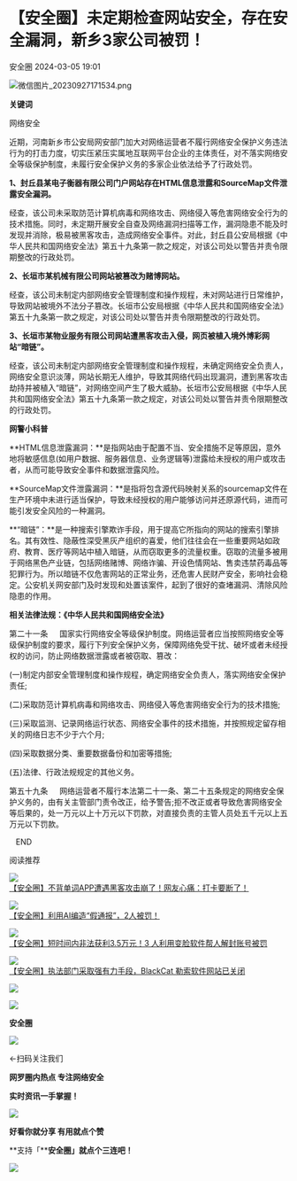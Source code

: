 #  【安全圈】未定期检查网站安全，存在安全漏洞，新乡3家公司被罚！   
 安全圈   2024-03-05 19:01  
  
![](https://mmbiz.qpic.cn/sz_mmbiz_png/aBHpjnrGylgOvEXHviaXu1fO2nLov9bZ055v7s8F6w1DD1I0bx2h3zaOx0Mibd5CngBwwj2nTeEbupw7xpBsx27Q/640?wx_fmt=png&from=appmsg "微信图片_20230927171534.png")  
  
  
**关键词**  
  
  
  
网络安全  
  
  
近期，河南新乡市公安局网安部门加大对网络运营者不履行网络安全保护义务违法行为的打击力度，切实压紧压实属地互联网平台企业的主体责任，对不落实网络安全等级保护制度，未履行安全保护义务的多家企业依法给予了行政处罚。  
  
**1、封丘县某电子衡器有限公司门户网站存在HTML信息泄露和SourceMap文件泄露安全漏洞。**  
  
经查，该公司未采取防范计算机病毒和网络攻击、网络侵入等危害网络安全行为的技术措施。同时，未定期开展安全自查及网络漏洞扫描等工作，漏洞隐患不能及时发现并消除，极易被黑客攻击，造成网络安全事件。对此，封丘县公安局根据《中华人民共和国网络安全法》第五十九条第一款之规定，对该公司处以警告并责令限期整改的行政处罚。  
  
**2、长垣市某机械有限公司网站被篡改为赌博网站。**  
  
经查，该公司未制定内部网络安全管理制度和操作规程，未对网站进行日常维护，导致网站被境外不法分子篡改。长垣市公安局根据《中华人民共和国网络安全法》第五十九条第一款之规定，对该公司处以警告并责令限期整改的行政处罚。  
  
**3、长垣市某物业服务有限公司网站遭黑客攻击入侵，网页被植入境外博彩网站“暗链”。**  
  
经查，该公司未制定内部网络安全管理制度和操作规程，未确定网络安全负责人，网络安全意识淡薄，网站长期无人维护，导致其网络代码出现漏洞，遭到黑客攻击劫持并被植入“暗链”，对网络空间产生了极大威胁。长垣市公安局根据《中华人民共和国网络安全法》第五十九条第一款之规定，对该公司处以警告并责令限期整改的行政处罚。  
  
**网警小科普**  
  
**HTML信息泄露漏洞：**是指网站由于配置不当、安全措施不足等原因，意外地将敏感信息(如用户数据、服务器信息、业务逻辑等)泄露给未授权的用户或攻击者，从而可能导致安全事件和数据泄露风险。  
  
**SourceMap文件泄露漏洞：**是指将包含源代码映射关系的sourcemap文件在生产环境中未进行适当保护，导致未经授权的用户能够访问并还原源代码，进而可能引发安全风险的一种漏洞。  
  
**“暗链”：**是一种搜索引擎欺诈手段，用于提高它所指向的网站的搜索引擎排名。其有效性、隐蔽性深受黑灰产组织的喜爱，他们往往会在一些重要网站如政府、教育、医疗等网站中植入暗链，从而窃取更多的流量权重。窃取的流量多被用于网络黑色产业链，包括网络赌博、网络诈骗、开设色情网站、售卖违禁药毒品等犯罪行为。所以暗链不仅危害网站的正常业务，还危害人民财产安全，影响社会稳定。公安机关网安部门及时发现和处置该案件，起到了很好的查堵漏洞、清除风险隐患的作用。  
  
**相关法律法规：《中华人民共和国网络安全法》**  
  
第二十一条   国家实行网络安全等级保护制度。网络运营者应当按照网络安全等级保护制度的要求，履行下列安全保护义务，保障网络免受干扰、破坏或者未经授权的访问，防止网络数据泄露或者被窃取、篡改：  
  
(一)制定内部安全管理制度和操作规程，确定网络安全负责人，落实网络安全保护责任;  
  
(二)采取防范计算机病毒和网络攻击、网络侵入等危害网络安全行为的技术措施;  
  
(三)采取监测、记录网络运行状态、网络安全事件的技术措施，并按照规定留存相关的网络日志不少于六个月;  
  
(四)采取数据分类、重要数据备份和加密等措施;  
  
(五)法律、行政法规规定的其他义务。  
  
第五十九条   网络运营者不履行本法第二十一条、第二十五条规定的网络安全保护义务的，由有关主管部门责令改正，给予警告;拒不改正或者导致危害网络安全等后果的，处一万元以上十万元以下罚款，对直接负责的主管人员处五千元以上五万元以下罚款。  
  
  
  
  
   END    
  
  
阅读推荐  
  
  
![](https://mmbiz.qpic.cn/sz_mmbiz_jpg/aBHpjnrGylheQ3FZNU8OmcJicDzs4XxOtDfA0VNe1TckXKPPYibXpo0T4AkvUfRHRo7sECgzEDxbEJ16pYJ8TetA/640?wx_fmt=jpeg "")  
[【安全圈】‍不背单词APP遭遇黑客攻击崩了！网友心痛：打卡要断了！](http://mp.weixin.qq.com/s?__biz=MzIzMzE4NDU1OQ==&mid=2652055141&idx=1&sn=832b16415cf3ea694d2cb3f52b403d08&chksm=f36e0a25c419833316db44c7c12743c2e2af42866964b49a40eb9f86d035df2e2af8b869a9c6&scene=21#wechat_redirect)  
  
  
  
![](https://mmbiz.qpic.cn/sz_mmbiz_jpg/aBHpjnrGylheQ3FZNU8OmcJicDzs4XxOt98jvdJgjChbXcfzg8ictDIlqep9fkkVVLQpIYfD4FWA76you5Y8fdJw/640?wx_fmt=jpeg "")  
[【安全圈】利用AI编造“假通报”，2人被罚！](http://mp.weixin.qq.com/s?__biz=MzIzMzE4NDU1OQ==&mid=2652055141&idx=2&sn=a92e447e14c3d2b909f3f4f7b3d87ab2&chksm=f36e0a25c41983334c256b4d7cb68b44e982f3c32384ba190c9157e9bb7630a1f54b9be4977d&scene=21#wechat_redirect)  
  
  
  
![](https://mmbiz.qpic.cn/sz_mmbiz_jpg/aBHpjnrGylheQ3FZNU8OmcJicDzs4XxOtEHZWUicLOMfvWg0NIVWERJSccn47PzYpIWZEtk2viaeJYS0qqCcwEicrg/640?wx_fmt=jpeg "")  
[【安全圈】短时间内非法获利3.5万元！3 人利用变脸软件帮人解封账号被罚](http://mp.weixin.qq.com/s?__biz=MzIzMzE4NDU1OQ==&mid=2652055141&idx=3&sn=1fadb3cd31b0b5a75ec9a06956538100&chksm=f36e0a25c41983337d47e67bc8cb4449e5dc293adb2f1e2771748c9012ba43e6bedc92999b82&scene=21#wechat_redirect)  
  
  
  
![](https://mmbiz.qpic.cn/sz_mmbiz_jpg/aBHpjnrGylheQ3FZNU8OmcJicDzs4XxOtB8icJicRBbatxu18f77YLRd1uWMw3YAQZp7rVlADf5ibAVibtRjFynqYhQ/640?wx_fmt=jpeg "")  
[【安全圈】执法部门采取强有力手段，BlackCat 勒索软件网站已关闭](http://mp.weixin.qq.com/s?__biz=MzIzMzE4NDU1OQ==&mid=2652050429&idx=4&sn=0960ca950a61d6f7c2ad13f6a505af75&chksm=f36e3fbdc419b6ab40d8090bab5907c08298925ec11fd20dd83ae32b41797a6265b091b8653e&scene=21#wechat_redirect)  
  
  
  
![](https://mmbiz.qpic.cn/mmbiz_gif/aBHpjnrGylgeVsVlL5y1RPJfUdozNyCEft6M27yliapIdNjlcdMaZ4UR4XxnQprGlCg8NH2Hz5Oib5aPIOiaqUicDQ/640?wx_fmt=gif "")  
  
  
  
![](https://mmbiz.qpic.cn/mmbiz_png/aBHpjnrGylgeVsVlL5y1RPJfUdozNyCEDQIyPYpjfp0XDaaKjeaU6YdFae1iagIvFmFb4djeiahnUy2jBnxkMbaw/640?wx_fmt=png "")  
  
**安全圈**  
  
![](https://mmbiz.qpic.cn/mmbiz_gif/aBHpjnrGylgeVsVlL5y1RPJfUdozNyCEft6M27yliapIdNjlcdMaZ4UR4XxnQprGlCg8NH2Hz5Oib5aPIOiaqUicDQ/640?wx_fmt=gif "")  
  
  
←扫码关注我们  
  
**网罗圈内热点 专注网络安全**  
  
**实时资讯一手掌握！**  
  
  
![](https://mmbiz.qpic.cn/mmbiz_gif/aBHpjnrGylgeVsVlL5y1RPJfUdozNyCE3vpzhuku5s1qibibQjHnY68iciaIGB4zYw1Zbl05GQ3H4hadeLdBpQ9wEA/640?wx_fmt=gif "")  
  
**好看你就分享 有用就点个赞**  
  
**支持「****安全圈」就点个三连吧！**  
  
![](https://mmbiz.qpic.cn/mmbiz_gif/aBHpjnrGylgeVsVlL5y1RPJfUdozNyCE3vpzhuku5s1qibibQjHnY68iciaIGB4zYw1Zbl05GQ3H4hadeLdBpQ9wEA/640?wx_fmt=gif "")  
  
  
